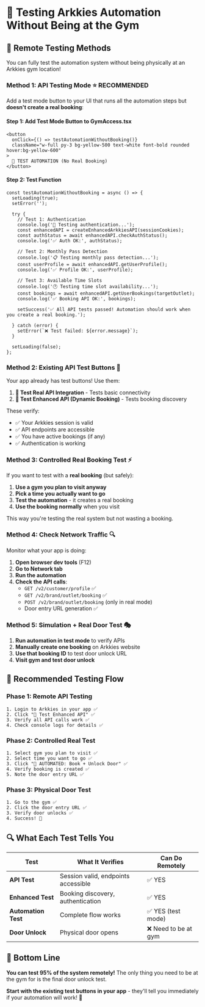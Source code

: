 # 🧪 Testing Arkkies Automation Without Being at the Gym

## 🎯 Remote Testing Methods

You can fully test the automation system without being physically at an Arkkies gym location!

### **Method 1: API Testing Mode** ⭐ **RECOMMENDED**

Add a test mode button to your UI that runs all the automation steps but **doesn't create a real booking**:

#### **Step 1**: Add Test Mode Button to GymAccess.tsx
```tsx  
<button
  onClick={() => testAutomationWithoutBooking()}
  className="w-full py-3 bg-yellow-500 text-white font-bold rounded hover:bg-yellow-600"
>
  🧪 TEST AUTOMATION (No Real Booking)
</button>
```

#### **Step 2**: Test Function
```tsx
const testAutomationWithoutBooking = async () => {
  setLoading(true);
  setError('');
  
  try {
    // Test 1: Authentication
    console.log('🔐 Testing authentication...');
    const enhancedAPI = createEnhancedArkkiesAPI(sessionCookies);
    const authStatus = await enhancedAPI.checkAuthStatus();
    console.log('✅ Auth OK:', authStatus);
    
    // Test 2: Monthly Pass Detection
    console.log('📋 Testing monthly pass detection...');
    const userProfile = await enhancedAPI.getUserProfile();
    console.log('✅ Profile OK:', userProfile);
    
    // Test 3: Available Time Slots
    console.log('🕐 Testing time slot availability...');
    const bookings = await enhancedAPI.getUserBookings(targetOutlet);
    console.log('✅ Booking API OK:', bookings);
    
    setSuccess('✅ All API tests passed! Automation should work when you create a real booking.');
    
  } catch (error) {
    setError(`❌ Test failed: ${error.message}`);
  }
  
  setLoading(false);
};
```

### **Method 2: Existing API Test Buttons** 🔧

Your app already has test buttons! Use them:

1. **🧪 Test Real API Integration** - Tests basic connectivity
2. **🚀 Test Enhanced API (Dynamic Booking)** - Tests booking discovery

These verify:
- ✅ Your Arkkies session is valid
- ✅ API endpoints are accessible  
- ✅ You have active bookings (if any)
- ✅ Authentication is working

### **Method 3: Controlled Real Booking Test** ⚡

If you want to test with a **real booking** (but safely):

1. **Use a gym you plan to visit anyway**
2. **Pick a time you actually want to go**
3. **Test the automation** - it creates a real booking
4. **Use the booking normally** when you visit

This way you're testing the real system but not wasting a booking.

### **Method 4: Check Network Traffic** 🔍

Monitor what your app is doing:

1. **Open browser dev tools** (F12)
2. **Go to Network tab**
3. **Run the automation**
4. **Check the API calls**:
   - `GET /v2/customer/profile` ✅
   - `GET /v2/brand/outlet/booking` ✅  
   - `POST /v2/brand/outlet/booking` (only in real mode)
   - Door entry URL generation ✅

### **Method 5: Simulation + Real Door Test** 🎭

1. **Run automation in test mode** to verify APIs
2. **Manually create one booking** on Arkkies website
3. **Use that booking ID** to test door unlock URL
4. **Visit gym and test door unlock**

## 🚀 **Recommended Testing Flow**

### **Phase 1: Remote API Testing**
```
1. Login to Arkkies in your app ✅
2. Click "🚀 Test Enhanced API" ✅  
3. Verify all API calls work ✅
4. Check console logs for details ✅
```

### **Phase 2: Controlled Real Test**
```
1. Select gym you plan to visit ✅
2. Select time you want to go ✅
3. Click "🚀 AUTOMATED: Book + Unlock Door" ✅
4. Verify booking is created ✅
5. Note the door entry URL ✅
```

### **Phase 3: Physical Door Test**
```
1. Go to the gym ✅
2. Click the door entry URL ✅
3. Verify door unlocks ✅
4. Success! 🎉
```

## 🔍 **What Each Test Tells You**

| Test | What It Verifies | Can Do Remotely |
|------|------------------|-----------------|
| **API Test** | Session valid, endpoints accessible | ✅ YES |
| **Enhanced Test** | Booking discovery, authentication | ✅ YES |
| **Automation Test** | Complete flow works | ✅ YES (test mode) |
| **Door Unlock** | Physical door opens | ❌ Need to be at gym |

## 🎯 **Bottom Line**

**You can test 95% of the system remotely!** The only thing you need to be at the gym for is the final door unlock test.

**Start with the existing test buttons in your app** - they'll tell you immediately if your automation will work! 🚀